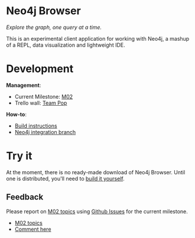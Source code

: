 Neo4j Browser
=============

*Explore the graph, one query at a time.*

This is an experimental client application for working with Neo4j, a mashup of a REPL, data visualization and lightweight IDE. 


# Development

**Management**:

* Current Milestone: [M02](https://github.com/neo4j/neo4j-browser/issues?milestone=2&state=open)
* Trello wall: [Team Pop](https://trello.com/b/3QpahIAK/team-pop)

**How-to**:

* [Build instructions](/neo4j/neo4j-browser/wiki/Build)
* [Neo4j integration branch](https://github.com/akollegger/neo4j/tree/neo4j-browser)

# Try it

At the moment, there is no ready-made download of Neo4j Browser. Until one is distributed, you'll need to [build it yourself](/neo4j/neo4j-browser/wiki/Build).

## Feedback

Please report on [M02 topics](https://github.com/neo4j/neo4j-browser/wiki/M02-Feedback) using [Github Issues](https://github.com/neo4j/neo4j-browser/issues?milestone=2&state=open) for the current milestone.

* [M02 topics](https://github.com/neo4j/neo4j-browser/wiki/M02-Feedback)
* [Comment here](https://github.com/neo4j/neo4j-browser/issues?milestone=2&state=open)